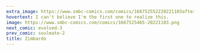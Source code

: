 ```yaml
---
extra_image: https://www.smbc-comics.com/comics/166752552220221103after.png
hovertext: I can't believe I'm the first one to realize this.
image: https://www.smbc-comics.com/comics/1667525465-20221103.png
next_comic: evolved-3
prev_comic: soulmate-2
title: Zimbardo
---
```


